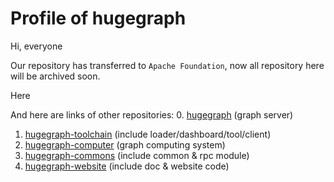 # Profile of hugegraph

Hi, everyone

Our repository has transferred to `Apache Foundation`, now all repository here will be archived soon.

Here 

And here are links of other repositories:
0. [hugegraph](https://github.com/apache/incubator-hugegraph) (graph server)
1. [hugegraph-toolchain](https://github.com/apache/incubator-hugegraph-toolchain) (include loader/dashboard/tool/client)
2. [hugegraph-computer](https://github.com/apache/incubator-hugegraph-computer) (graph computing system)
3. [hugegraph-commons](https://github.com/apache/incubator-hugegraph-commons) (include common & rpc module)
4. [hugegraph-website](https://github.com/apache/incubator-hugegraph-doc) (include doc & website code)

